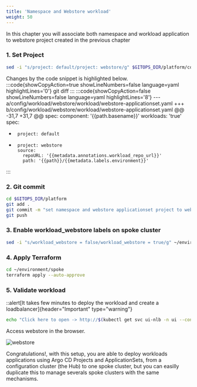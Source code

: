 ```yaml
---
title: 'Namespace and Webstore workload'
weight: 50
---
```


In this chapter you will associate both namespace and workload application to webstore project created in the previous chapter

### 1. Set Project

```bash
sed -i "s/project: default/project: webstore/g" $GITOPS_DIR/platform/config/workload/webstore/workload/webstore-applicationset.yaml 
```
Changes by the code snippet is highlighted below.
:::code{showCopyAction=true showLineNumbers=false language=yaml highlightLines='0'}
git diff
:::
:::code{showCopyAction=false showLineNumbers=false language=yaml highlightLines='8'}
--- a/config/workload/webstore/workload/webstore-applicationset.yaml
+++ b/config/workload/webstore/workload/webstore-applicationset.yaml
@@ -31,7 +31,7 @@ spec:
         component: '{{path.basename}}'
         workloads: 'true'
     spec:
-      project: default
+      project: webstore
       source:
         repoURL: '{{metadata.annotations.workload_repo_url}}'
         path: '{{path}}/{{metadata.labels.environment}}'
:::

### 2. Git commit
```bash
cd $GITOPS_DIR/platform
git add . 
git commit -m "set namespace and webstore applicationset project to webstore"
git push
```


### 3. Enable workload_webstore labels on spoke cluster

```bash
sed -i "s/workload_webstore = false/workload_webstore = true/g" ~/environment/spoke/main.tf
```

### 4. Apply Terraform

```bash
cd ~/environment/spoke
terraform apply --auto-approve
```

### 5. Validate workload

::alert[It takes few minutes to deploy the workload and create a loadbalancer]{header="Important" type="warning"}

```bash
echo "Click here to open -> http://$(kubectl get svc ui-nlb -n ui --context spoke-staging --output jsonpath='{.status.loadBalancer.ingress[0].hostname}')"
```

Access  webstore in the browser.

![webstore](/static/images/webstore-ui.png)

Congratulations!, with this setup, you are able to deploy workloads applications using Argo CD Projects and ApplicationSets, from a configuration cluster (the Hub) to one spoke cluster, but you can easilly duplicate this to manage severals spoke clusters with the same mechanisms.